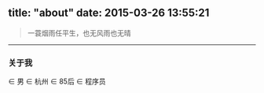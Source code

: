 title: "about"
date: 2015-03-26 13:55:21
---

> 一蓑烟雨任平生，也无风雨也无晴

-----


### 关于我

∈ 男
∈ 杭州
∈ 85后
∈ 程序员